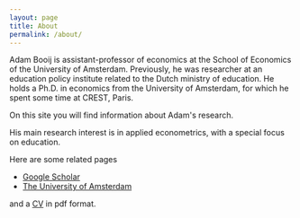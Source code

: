 ```yaml
---
layout: page
title: About
permalink: /about/
---
```


<p>Adam Booij is assistant-professor of economics at the School of Economics of the University of Amsterdam. Previously, he was researcher at an education policy institute related to the Dutch ministry of education. He holds a Ph.D. in economics from the University of Amsterdam, for which he spent some time at CREST, Paris.</p>

<p>On this site you will find information about Adam's research.</p> 

<p>His main research interest is in applied econometrics, with a special focus on education.</p>

<p>Here are some related pages

<ul>
<li><a href="https://scholar.google.com/citations?user=6bZ4vfAAAAAJ&hl=en" target="_blank">Google Scholar</a></li>
<li><a href="http://www.uva.nl/en/profile/b/o/a.s.booij/a.s.booij.html" target="_blank">The University of Amsterdam</a></li>
</ul>

and a <a target="_blank" href="https://www.dropbox.com/s/aks9e4l1ali1y8k/cv.pdf?dl=0" target="_blank">CV</a> in pdf format.</p>
